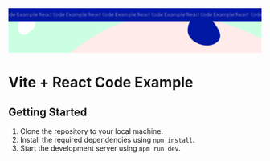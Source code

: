  <img src="src/assets/banner.svg" alt="Project Banner Image">

# Vite + React Code Example

## Getting Started

1.  Clone the repository to your local machine.
2.  Install the required dependencies using `npm install`.
3.  Start the development server using `npm run dev`.
